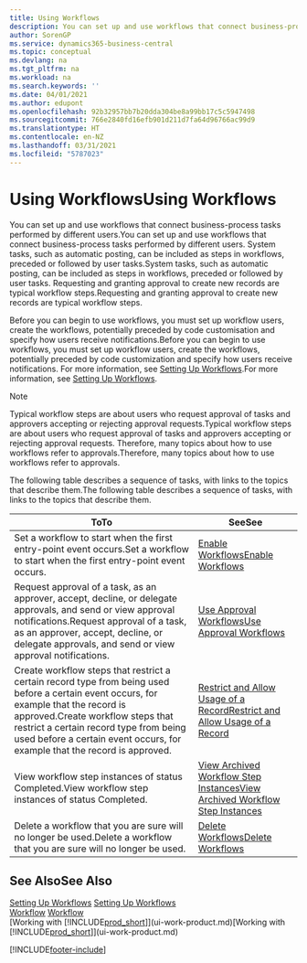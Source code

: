```yaml
---
title: Using Workflows
description: You can set up and use workflows that connect business-process tasks performed by different users. Learn about the different steps you must take to start using workflows.
author: SorenGP
ms.service: dynamics365-business-central
ms.topic: conceptual
ms.devlang: na
ms.tgt_pltfrm: na
ms.workload: na
ms.search.keywords: ''
ms.date: 04/01/2021
ms.author: edupont
ms.openlocfilehash: 92b32957bb7b20dda304be8a99bb17c5c5947498
ms.sourcegitcommit: 766e2840fd16efb901d211d7fa64d96766ac99d9
ms.translationtype: HT
ms.contentlocale: en-NZ
ms.lasthandoff: 03/31/2021
ms.locfileid: "5787023"
---
```

# <a name="using-workflows"></a><span data-ttu-id="17427-104">Using Workflows</span><span class="sxs-lookup"><span data-stu-id="17427-104">Using Workflows</span></span>
<span data-ttu-id="17427-105">You can set up and use workflows that connect business-process tasks performed by different users.</span><span class="sxs-lookup"><span data-stu-id="17427-105">You can set up and use workflows that connect business-process tasks performed by different users.</span></span> <span data-ttu-id="17427-106">System tasks, such as automatic posting, can be included as steps in workflows, preceded or followed by user tasks.</span><span class="sxs-lookup"><span data-stu-id="17427-106">System tasks, such as automatic posting, can be included as steps in workflows, preceded or followed by user tasks.</span></span> <span data-ttu-id="17427-107">Requesting and granting approval to create new records are typical workflow steps.</span><span class="sxs-lookup"><span data-stu-id="17427-107">Requesting and granting approval to create new records are typical workflow steps.</span></span>  

 <span data-ttu-id="17427-108">Before you can begin to use workflows, you must set up workflow users, create the workflows, potentially preceded by code customisation and specify how users receive notifications.</span><span class="sxs-lookup"><span data-stu-id="17427-108">Before you can begin to use workflows, you must set up workflow users, create the workflows, potentially preceded by code customization and specify how users receive notifications.</span></span> <span data-ttu-id="17427-109">For more information, see [Setting Up Workflows](across-set-up-workflows.md).</span><span class="sxs-lookup"><span data-stu-id="17427-109">For more information, see [Setting Up Workflows](across-set-up-workflows.md).</span></span>  

> [!NOTE]  
>  <span data-ttu-id="17427-110">Typical workflow steps are about users who request approval of tasks and approvers accepting or rejecting approval requests.</span><span class="sxs-lookup"><span data-stu-id="17427-110">Typical workflow steps are about users who request approval of tasks and approvers accepting or rejecting approval requests.</span></span> <span data-ttu-id="17427-111">Therefore, many topics about how to use workflows refer to approvals.</span><span class="sxs-lookup"><span data-stu-id="17427-111">Therefore, many topics about how to use workflows refer to approvals.</span></span>  

 <span data-ttu-id="17427-112">The following table describes a sequence of tasks, with links to the topics that describe them.</span><span class="sxs-lookup"><span data-stu-id="17427-112">The following table describes a sequence of tasks, with links to the topics that describe them.</span></span>  

|<span data-ttu-id="17427-113">**To**</span><span class="sxs-lookup"><span data-stu-id="17427-113">**To**</span></span>|<span data-ttu-id="17427-114">**See**</span><span class="sxs-lookup"><span data-stu-id="17427-114">**See**</span></span>|  
|------------|-------------|  
|<span data-ttu-id="17427-115">Set a workflow to start when the first entry-point event occurs.</span><span class="sxs-lookup"><span data-stu-id="17427-115">Set a workflow to start when the first entry-point event occurs.</span></span>|[<span data-ttu-id="17427-116">Enable Workflows</span><span class="sxs-lookup"><span data-stu-id="17427-116">Enable Workflows</span></span>](across-how-to-enable-workflows.md)|  
|<span data-ttu-id="17427-117">Request approval of a task, as an approver, accept, decline, or delegate approvals, and send or view approval notifications.</span><span class="sxs-lookup"><span data-stu-id="17427-117">Request approval of a task, as an approver, accept, decline, or delegate approvals, and send or view approval notifications.</span></span>|[<span data-ttu-id="17427-118">Use Approval Workflows</span><span class="sxs-lookup"><span data-stu-id="17427-118">Use Approval Workflows</span></span>](across-how-use-approval-workflows.md)|  
|<span data-ttu-id="17427-119">Create workflow steps that restrict a certain record type from being used before a certain event occurs, for example that the record is approved.</span><span class="sxs-lookup"><span data-stu-id="17427-119">Create workflow steps that restrict a certain record type from being used before a certain event occurs, for example that the record is approved.</span></span>|[<span data-ttu-id="17427-120">Restrict and Allow Usage of a Record</span><span class="sxs-lookup"><span data-stu-id="17427-120">Restrict and Allow Usage of a Record</span></span>](across-how-to-restrict-and-allow-usage-of-a-record.md)|  
|<span data-ttu-id="17427-121">View workflow step instances of status Completed.</span><span class="sxs-lookup"><span data-stu-id="17427-121">View workflow step instances of status Completed.</span></span>|[<span data-ttu-id="17427-122">View Archived Workflow Step Instances</span><span class="sxs-lookup"><span data-stu-id="17427-122">View Archived Workflow Step Instances</span></span>](across-how-to-view-archived-workflow-step-instances.md)|  
|<span data-ttu-id="17427-123">Delete a workflow that you are sure will no longer be used.</span><span class="sxs-lookup"><span data-stu-id="17427-123">Delete a workflow that you are sure will no longer be used.</span></span>|[<span data-ttu-id="17427-124">Delete Workflows</span><span class="sxs-lookup"><span data-stu-id="17427-124">Delete Workflows</span></span>](across-how-to-delete-workflows.md)|  

## <a name="see-also"></a><span data-ttu-id="17427-125">See Also</span><span class="sxs-lookup"><span data-stu-id="17427-125">See Also</span></span>  
<span data-ttu-id="17427-126">[Setting Up Workflows](across-set-up-workflows.md) </span><span class="sxs-lookup"><span data-stu-id="17427-126">[Setting Up Workflows](across-set-up-workflows.md) </span></span>  
<span data-ttu-id="17427-127">[Workflow](across-workflow.md) </span><span class="sxs-lookup"><span data-stu-id="17427-127">[Workflow](across-workflow.md) </span></span>  
<span data-ttu-id="17427-128">[Working with [!INCLUDE[prod_short](includes/prod_short.md)]](ui-work-product.md)</span><span class="sxs-lookup"><span data-stu-id="17427-128">[Working with [!INCLUDE[prod_short](includes/prod_short.md)]](ui-work-product.md)</span></span>


[!INCLUDE[footer-include](includes/footer-banner.md)]